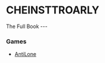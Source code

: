 # CHEINSTTROARLY
The Full Book ---


### Games
- [AntiLone](https://awesome-e.github.io/hs-tools/explore-channel/user.html?u=5cgn0p-1kwn_7d&channel=Published)
